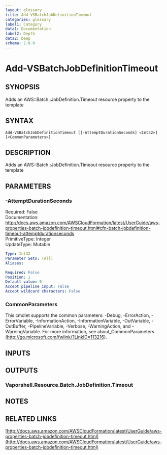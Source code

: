```yaml
---
layout: glossary
title: Add-VSBatchJobDefinitionTimeout
categories: glossary
label1: Category
data1: Documentation
label2: Depth
data2: Deep
schema: 2.0.0
---
```


# Add-VSBatchJobDefinitionTimeout

## SYNOPSIS
Adds an AWS::Batch::JobDefinition.Timeout resource property to the template

## SYNTAX

```
Add-VSBatchJobDefinitionTimeout [[-AttemptDurationSeconds] <Int32>] [<CommonParameters>]
```

## DESCRIPTION
Adds an AWS::Batch::JobDefinition.Timeout resource property to the template

## PARAMETERS

### -AttemptDurationSeconds
Required: False    
Documentation: http://docs.aws.amazon.com/AWSCloudFormation/latest/UserGuide/aws-properties-batch-jobdefinition-timeout.html#cfn-batch-jobdefinition-timeout-attemptdurationseconds    
PrimitiveType: Integer    
UpdateType: Mutable

```yaml
Type: Int32
Parameter Sets: (All)
Aliases:

Required: False
Position: 1
Default value: 0
Accept pipeline input: False
Accept wildcard characters: False
```

### CommonParameters
This cmdlet supports the common parameters: -Debug, -ErrorAction, -ErrorVariable, -InformationAction, -InformationVariable, -OutVariable, -OutBuffer, -PipelineVariable, -Verbose, -WarningAction, and -WarningVariable.
For more information, see about_CommonParameters (http://go.microsoft.com/fwlink/?LinkID=113216).

## INPUTS

## OUTPUTS

### Vaporshell.Resource.Batch.JobDefinition.Timeout

## NOTES

## RELATED LINKS

[http://docs.aws.amazon.com/AWSCloudFormation/latest/UserGuide/aws-properties-batch-jobdefinition-timeout.html](http://docs.aws.amazon.com/AWSCloudFormation/latest/UserGuide/aws-properties-batch-jobdefinition-timeout.html)

